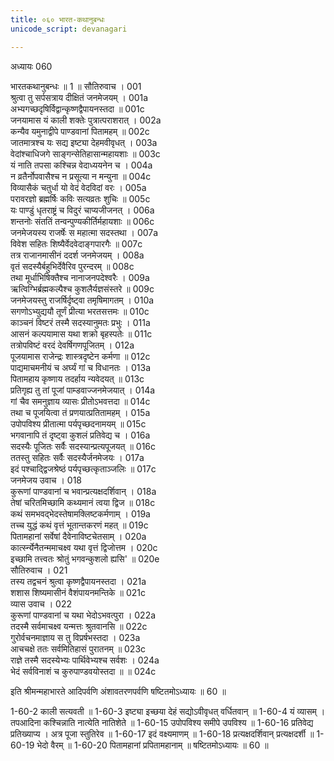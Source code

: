 ```yaml
---
title: ०६० भारत-कथानुबन्धः
unicode_script: devanagari

---
```



अध्यायः 060

भारतकथानुबन्धः ॥ 1 ॥
सौतिरुवाच ।	001  
श्रुत्वा तु सर्पसत्राय दीक्षितं जनमेजयम् ।	001a  
अभ्यगच्छदृषिर्विद्वान्कृष्णद्वैपायनस्तदा ॥	001c  
जनयामास यं काली शक्तेः पुत्रात्पराशरात् ।	002a  
कन्यैव यमुनाद्वीपे पाण्डवानां पितामहम् ॥	002c  
जातमात्रश्च यः सद्य इष्ट्या देहमवीवृधत् ।	003a  
वेदांश्चाधिजगे साङ्गन्सेतिहासान्महायशाः ॥	003c  
यं नाति तपसा कश्चिन्न वेदाध्ययनेन च ।	004a  
न व्रतैर्नोपवासैश्च न प्रसूत्या न मन्युना ॥	004c  
विव्यासैकं चतुर्धा यो वेदं वेदविदां वरः ।	005a  
परावरज्ञो ब्रह्मर्षिः कविः सत्यव्रतः शुचिः ॥	005c  
यः पाण्डुं धृतराष्ट्रं च विदुरं चाप्यजीजनत् ।	006a  
शन्तनोः संततिं तन्वन्पुण्यकीर्तिर्महायशाः ॥	006c  
जनमेजयस्य राजर्षेः स महात्मा सदस्तथा ।	007a  
विवेश सहितः शिष्यैर्वेदवेदाङ्गपारगैः ॥	007c  
तत्र राजानमासीनं ददर्श जनमेजयम् ।	008a  
वृतं सदस्यैर्बहुभिर्देवैरिव पुरन्दरम् ॥	008c  
तथा मूर्धाभिषिक्तैश्च नानाजनपदेश्वरैः ।	009a  
ऋत्विग्भिर्ब्रह्मकल्पैश्च कुशलैर्यज्ञसंस्तरे ॥	009c  
जनमेजयस्तु राजर्षिर्दृष्ट्वा तमृषिमागतम् ।	010a  
सगणोऽभ्युद्ययौ तूर्णं प्रीत्या भरतसत्तमः ॥	010c  
काञ्चनं विष्टरं तस्मै सदस्यानुमतः प्रभुः ।	011a  
आसनं कल्पयामास यथा शक्रो बृहस्पतेः ॥	011c  
तत्रोपविष्टं वरदं देवर्षिगणपूजितम् ।	012a  
पूजयामास राजेन्द्रः शास्त्रदृष्टेन कर्मणा ॥	012c  
पाद्यमाचमनीयं च अर्घ्यं गां च विधानतः ।	013a  
पितामहाय कृष्णाय तदर्हाय न्यवेदयत् ॥	013c  
प्रतिगृह्य तु तां पूजां पाम्डवाज्जनमेजयात् ।	014a  
गां चैव समनुज्ञाय व्यासः प्रीतोऽभवत्तदा ॥	014c  
तथा च पूजयित्वा तं प्रणयात्प्रतितामहम् ।	015a  
उपोपविश्य प्रीतात्मा पर्यपृच्छदनामयम् ॥	015c  
भगवानापि तं दृष्ट्वा कुशलं प्रतिवेद्य च ।	016a  
सदस्यैः पूजितः सर्वैः सदस्यान्प्रत्यपूजयत् ॥	016c  
ततस्तु सहितः सर्वैः सदस्यैर्जनमेजयः ।	017a  
इदं पश्चाद्द्विजश्रेष्ठं पर्यपृच्छत्कृताञ्जलिः ॥	017c  
जनमेजय उवाच ।	018  
कुरूणां पाण्डवानां च भवान्प्रत्यक्षदर्शिवान् ।	018a  
तेषां चरितमिच्छामि कथ्यमानं त्वया द्विज ॥	018c  
कथं समभवद्भेदस्तेषामक्लिष्टकर्मणाम् ।	019a  
तच्च युद्धं कथं वृत्तं भूतान्तकरणं महत् ॥	019c  
पितामहानां सर्वेषां दैवेनाविष्टचेतसाम् ।	020a  
कार्त्स्न्येनैतन्ममाचक्ष्व यथा वृत्तं द्विजोत्तम ।	020c  
इच्छामि तत्त्वतः श्रोतुं भगवन्कुशलो ह्यसि' ॥	020e  
सौतिरुवाच ।	021  
तस्य तद्वचनं श्रुत्वा कृष्णद्वैपायनस्तदा ।	021a  
शशास शिष्यमासीनं वैशंपायनमन्तिके ॥	021c  
व्यास उवाच ।	022  
कुरूणां पाण्डवानां च यथा भेदोऽभवत्पुरा ।	022a  
तदस्मै सर्वमाचक्ष्व यन्मत्तः श्रुतवानसि ॥	022c  
गुरोर्वचनमाज्ञाय स तु विप्रर्षभस्तदा ।	023a  
आचचक्षे ततः सर्वमितिहासं पुरातनम् ॥	023c  
राज्ञे तस्मै सदस्येभ्यः पार्थिवेभ्यश्च सर्वशः ।	024a  
भेदं सर्वविनाशं च कुरुपाण्डवयोस्तदा ॥ ॥	024c  

इति श्रीमन्महाभारते आदिपर्वणि अंशावतरणपर्वणि षष्टितमोऽध्यायः ॥ 60 ॥

1-60-2 काली सत्यवती ॥ 1-60-3 इष्ट्या इच्छया देहं सद्योऽवीवृधत् वर्धितवान् ॥ 1-60-4 यं व्यासम् । तपआदिना कश्चिन्नाति नात्येति नातिशेते ॥ 1-60-15 उपोपविश्य समीपे उपविश्य ॥ 1-60-16 प्रतिवेद्य प्रतिख्याप्य । अत्र पूजा स्तुतिरेव ॥ 1-60-17 इदं वक्ष्यमाणम् ॥ 1-60-18 प्रत्यक्षदर्शिवान् प्रत्यक्षदर्शी ॥ 1-60-19 भेदो वैरम् ॥ 1-60-20 पितामहानां प्रपितामहानाम् ॥ षष्टितमोऽध्यायः ॥ 60 ॥